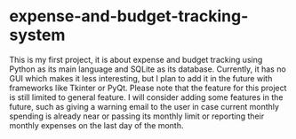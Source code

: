 # expense-and-budget-tracking-system
This is my first project, it is about expense and budget tracking using Python as its main language and SQLite as its database. Currently, it has no GUI which makes it less interesting, but I plan to add it in the future with frameworks like Tkinter or PyQt. Please note that the feature for this project is still limited to general feature. I will consider adding some features in the future, such as giving a warning email to the user in case current monthly spending is already near or passing its monthly limit or reporting their monthly expenses on the last day of the month.
